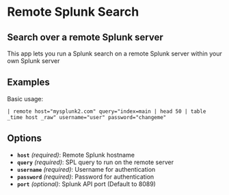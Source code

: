 # Remote Splunk Search
## Search over a remote Splunk server
This app lets you run a Splunk search on a remote Splunk server within your own Splunk server

## Examples

Basic usage:
```
| remote host="mysplunk2.com" query="index=main | head 50 | table _time host _raw" username="user" password="changeme"
```

## Options
- <b>`host`</b> <i>(required)</i>: Remote Splunk hostname
- <b>`query`</b> <i>(required)</i>: SPL query to run on the remote server
- <b>`username`</b> <i>(required)</i>: Username for authentication
- <b>`password`</b> <i>(required)</i>: Password for authentication
- <b>`port`</b> <i>(optional)</i>: Splunk API port (Default to 8089)
